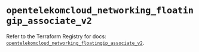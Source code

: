 # `opentelekomcloud_networking_floatingip_associate_v2`

Refer to the Terraform Registry for docs: [`opentelekomcloud_networking_floatingip_associate_v2`](https://registry.terraform.io/providers/opentelekomcloud/opentelekomcloud/1.36.4/docs/resources/networking_floatingip_associate_v2).
